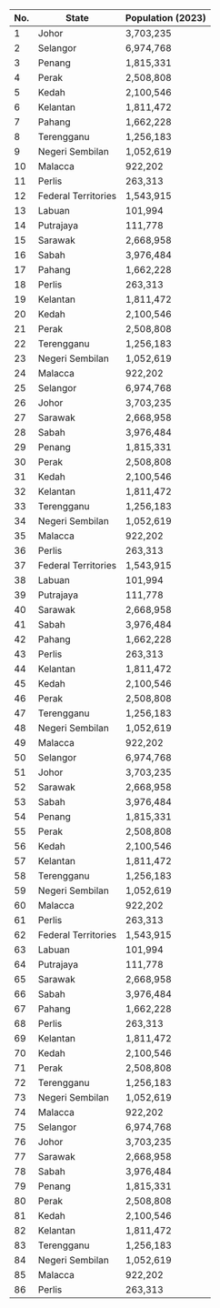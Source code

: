 | No. | State               | Population (2023) |
| --- | ------------------- | ----------------- |
| 1   | Johor               | 3,703,235         |
| 2   | Selangor            | 6,974,768         |
| 3   | Penang              | 1,815,331         |
| 4   | Perak               | 2,508,808         |
| 5   | Kedah               | 2,100,546         |
| 6   | Kelantan            | 1,811,472         |
| 7   | Pahang              | 1,662,228         |
| 8   | Terengganu          | 1,256,183         |
| 9   | Negeri Sembilan     | 1,052,619         |
| 10  | Malacca             | 922,202           |
| 11  | Perlis              | 263,313           |
| 12  | Federal Territories | 1,543,915         |
| 13  | Labuan              | 101,994           |
| 14  | Putrajaya           | 111,778           |
| 15  | Sarawak             | 2,668,958         |
| 16  | Sabah               | 3,976,484         |
| 17  | Pahang              | 1,662,228         |
| 18  | Perlis              | 263,313           |
| 19  | Kelantan            | 1,811,472         |
| 20  | Kedah               | 2,100,546         |
| 21  | Perak               | 2,508,808         |
| 22  | Terengganu          | 1,256,183         |
| 23  | Negeri Sembilan     | 1,052,619         |
| 24  | Malacca             | 922,202           |
| 25  | Selangor            | 6,974,768         |
| 26  | Johor               | 3,703,235         |
| 27  | Sarawak             | 2,668,958         |
| 28  | Sabah               | 3,976,484         |
| 29  | Penang              | 1,815,331         |
| 30  | Perak               | 2,508,808         |
| 31  | Kedah               | 2,100,546         |
| 32  | Kelantan            | 1,811,472         |
| 33  | Terengganu          | 1,256,183         |
| 34  | Negeri Sembilan     | 1,052,619         |
| 35  | Malacca             | 922,202           |
| 36  | Perlis              | 263,313           |
| 37  | Federal Territories | 1,543,915         |
| 38  | Labuan              | 101,994           |
| 39  | Putrajaya           | 111,778           |
| 40  | Sarawak             | 2,668,958         |
| 41  | Sabah               | 3,976,484         |
| 42  | Pahang              | 1,662,228         |
| 43  | Perlis              | 263,313           |
| 44  | Kelantan            | 1,811,472         |
| 45  | Kedah               | 2,100,546         |
| 46  | Perak               | 2,508,808         |
| 47  | Terengganu          | 1,256,183         |
| 48  | Negeri Sembilan     | 1,052,619         |
| 49  | Malacca             | 922,202           |
| 50  | Selangor            | 6,974,768         |
| 51  | Johor               | 3,703,235         |
| 52  | Sarawak             | 2,668,958         |
| 53  | Sabah               | 3,976,484         |
| 54  | Penang              | 1,815,331         |
| 55  | Perak               | 2,508,808         |
| 56  | Kedah               | 2,100,546         |
| 57  | Kelantan            | 1,811,472         |
| 58  | Terengganu          | 1,256,183         |
| 59  | Negeri Sembilan     | 1,052,619         |
| 60  | Malacca             | 922,202           |
| 61  | Perlis              | 263,313           |
| 62  | Federal Territories | 1,543,915         |
| 63  | Labuan              | 101,994           |
| 64  | Putrajaya           | 111,778           |
| 65  | Sarawak             | 2,668,958         |
| 66  | Sabah               | 3,976,484         |
| 67  | Pahang              | 1,662,228         |
| 68  | Perlis              | 263,313           |
| 69  | Kelantan            | 1,811,472         |
| 70  | Kedah               | 2,100,546         |
| 71  | Perak               | 2,508,808         |
| 72  | Terengganu          | 1,256,183         |
| 73  | Negeri Sembilan     | 1,052,619         |
| 74  | Malacca             | 922,202           |
| 75  | Selangor            | 6,974,768         |
| 76  | Johor               | 3,703,235         |
| 77  | Sarawak             | 2,668,958         |
| 78  | Sabah               | 3,976,484         |
| 79  | Penang              | 1,815,331         |
| 80  | Perak               | 2,508,808         |
| 81  | Kedah               | 2,100,546         |
| 82  | Kelantan            | 1,811,472         |
| 83  | Terengganu          | 1,256,183         |
| 84  | Negeri Sembilan     | 1,052,619         |
| 85  | Malacca             | 922,202           |
| 86  | Perlis              | 263,313
